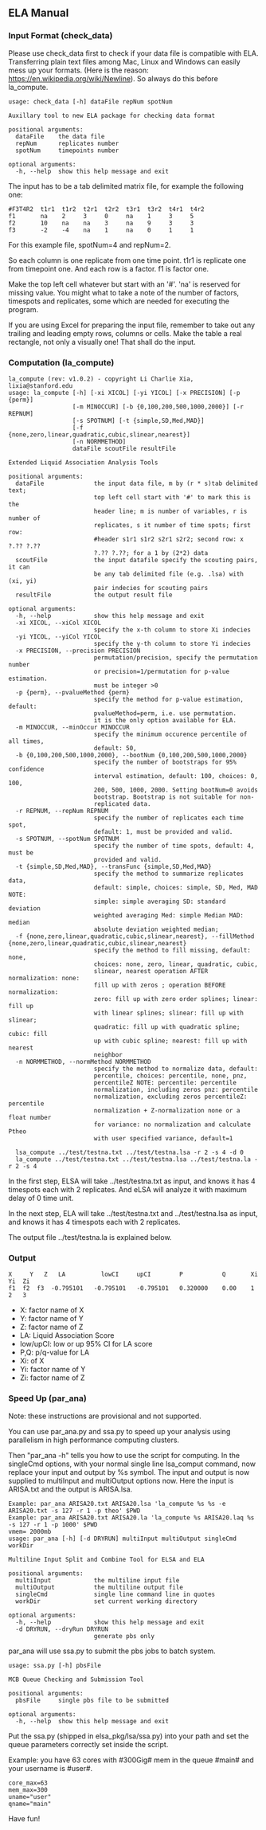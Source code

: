 ELA Manual
----------

### Input Format (check\_data)

Please use check\_data first to check if your data file is compatible
with ELA. Transferring plain text files among Mac, Linux and Windows can
easily mess up your formats. (Here is the reason:
<https://en.wikipedia.org/wiki/Newline>). So always do this before
la\_compute.

    usage: check_data [-h] dataFile repNum spotNum

    Auxillary tool to new ELA package for checking data format

    positional arguments:
      dataFile    the data file
      repNum      replicates number
      spotNum     timepoints number

    optional arguments:
      -h, --help  show this help message and exit

The input has to be a tab delimited matrix file, for example the
following one:

    #F3T4R2  t1r1  t1r2  t2r1  t2r2  t3r1  t3r2  t4r1  t4r2
    f1       na    2     3     0     na    1     3     5
    f2       10    na    na    3     na    9     3     3
    f3       -2    -4    na    1     na    0     1     1

For this example file, spotNum=4 and repNum=2.

So each column is one replicate from one time point. t1r1 is replicate
one from timepoint one. And each row is a factor. f1 is factor one.

Make the top left cell whatever but start with an \'\#\'. \'na\' is
reserved for missing value. You might what to take a note of the number
of factors, timespots and replicates, some which are needed for
executing the program.

If you are using Excel for preparing the input file, remember to take
out any trailing and leading empty rows, columns or cells. Make the
table a real rectangle, not only a visually one! That shall do the
input.

### Computation (la\_compute)

    la_compute (rev: v1.0.2) - copyright Li Charlie Xia, lixia@stanford.edu
    usage: la_compute [-h] [-xi XICOL] [-yi YICOL] [-x PRECISION] [-p {perm}]
                      [-m MINOCCUR] [-b {0,100,200,500,1000,2000}] [-r REPNUM]
                      [-s SPOTNUM] [-t {simple,SD,Med,MAD}]
                      [-f {none,zero,linear,quadratic,cubic,slinear,nearest}]
                      [-n NORMMETHOD]
                      dataFile scoutFile resultFile

    Extended Liquid Association Analysis Tools

    positional arguments:
      dataFile              the input data file, m by (r * s)tab delimited text;
                            top left cell start with '#' to mark this is the
                            header line; m is number of variables, r is number of
                            replicates, s it number of time spots; first row:
                            #header s1r1 s1r2 s2r1 s2r2; second row: x ?.?? ?.??
                            ?.?? ?.??; for a 1 by (2*2) data
      scoutFile             the input datafile specify the scouting pairs, it can
                            be any tab delimited file (e.g. .lsa) with (xi, yi)
                            pair indecies for scouting pairs
      resultFile            the output result file

    optional arguments:
      -h, --help            show this help message and exit
      -xi XICOL, --xiCol XICOL
                            specify the x-th column to store Xi indecies
      -yi YICOL, --yiCol YICOL
                            specify the y-th column to store Yi indecies
      -x PRECISION, --precision PRECISION
                            permutation/precision, specify the permutation number
                            or precision=1/permutation for p-value estimation.
                            must be integer >0
      -p {perm}, --pvalueMethod {perm}
                            specify the method for p-value estimation, default:
                            pvalueMethod=perm, i.e. use permutation. 
                            it is the only option available for ELA.
      -m MINOCCUR, --minOccur MINOCCUR
                            specify the minimum occurence percentile of all times,
                            default: 50,
      -b {0,100,200,500,1000,2000}, --bootNum {0,100,200,500,1000,2000}
                            specify the number of bootstraps for 95% confidence
                            interval estimation, default: 100, choices: 0, 100,
                            200, 500, 1000, 2000. Setting bootNum=0 avoids
                            bootstrap. Bootstrap is not suitable for non-
                            replicated data.
      -r REPNUM, --repNum REPNUM
                            specify the number of replicates each time spot,
                            default: 1, must be provided and valid.
      -s SPOTNUM, --spotNum SPOTNUM
                            specify the number of time spots, default: 4, must be
                            provided and valid.
      -t {simple,SD,Med,MAD}, --transFunc {simple,SD,Med,MAD}
                            specify the method to summarize replicates data,
                            default: simple, choices: simple, SD, Med, MAD NOTE:
                            simple: simple averaging SD: standard deviation
                            weighted averaging Med: simple Median MAD: median
                            absolute deviation weighted median;
      -f {none,zero,linear,quadratic,cubic,slinear,nearest}, --fillMethod {none,zero,linear,quadratic,cubic,slinear,nearest}
                            specify the method to fill missing, default: none,
                            choices: none, zero, linear, quadratic, cubic,
                            slinear, nearest operation AFTER normalization: none:
                            fill up with zeros ; operation BEFORE normalization:
                            zero: fill up with zero order splines; linear: fill up
                            with linear splines; slinear: fill up with slinear;
                            quadratic: fill up with quadratic spline; cubic: fill
                            up with cubic spline; nearest: fill up with nearest
                            neighbor
      -n NORMMETHOD, --normMethod NORMMETHOD
                            specify the method to normalize data, default:
                            percentile, choices: percentile, none, pnz,
                            percentileZ NOTE: percentile: percentile
                            normalization, including zeros pnz: percentile
                            normalization, excluding zeros percentileZ: percentile
                            normalization + Z-normalization none or a float number
                            for variance: no normalization and calculate Ptheo
                            with user specified variance, default=1

      lsa_compute ../test/testna.txt ../test/testna.lsa -r 2 -s 4 -d 0
      la_compute ../test/testna.txt ../test/testna.lsa ../test/testna.la -r 2 -s 4

In the first step, ELSA will take ../test/testna.txt as input, and knows
it has 4 timespots each with 2 replicates. And eLSA will analyze it with
maximum delay of 0 time unit.

In the next step, ELA will take ../test/testna.txt and
../test/testna.lsa as input, and knows it has 4 timespots each with 2
replicates.

The output file ../test/testna.la is explained below.

### Output

    X     Y   Z   LA          lowCI     upCI        P           Q       Xi  Yi  Zi
    f1  f2  f3  -0.795101   -0.795101   -0.795101   0.320000    0.00    1     2   3

-   X: factor name of X
-   Y: factor name of Y
-   Z: factor name of Z
-   LA: Liquid Association Score
-   low/upCI: low or up 95% CI for LA score
-   P,Q: p/q-value for LA
-   Xi: of X
-   Yi: factor name of Y
-   Zi: factor name of Z

### Speed Up (par\_ana)

Note: these instructions are provisional and not supported.

You can use par\_ana.py and ssa.py to speed up your analysis using
parallelism in high performance computing clusters.

Then \"par\_ana -h\" tells you how to use the script for computing. In
the singleCmd options, with your normal single line lsa\_comput command,
now replace your input and output by %s symbol. The input and output is
now supplied to multiInput and multiOutput options now. Here the input
is ARISA.txt and the output is ARISA.lsa.

    Example: par_ana ARISA20.txt ARISA20.lsa 'la_compute %s %s -e ARISA20.txt -s 127 -r 1 -p theo' $PWD
    Example: par_ana ARISA20.txt ARISA20.la 'la_compute %s ARISA20.laq %s -s 127 -r 1 -p 1000' $PWD
    vmem= 2000mb
    usage: par_ana [-h] [-d DRYRUN] multiInput multiOutput singleCmd workDir

    Multiline Input Split and Combine Tool for ELSA and ELA

    positional arguments:
      multiInput            the multiline input file
      multiOutput           the multiline output file
      singleCmd             single line command line in quotes
      workDir               set current working directory

    optional arguments:
      -h, --help            show this help message and exit
      -d DRYRUN, --dryRun DRYRUN
                            generate pbs only

par\_ana will use ssa.py to submit the pbs jobs to batch system.

    usage: ssa.py [-h] pbsFile

    MCB Queue Checking and Submission Tool

    positional arguments:
      pbsFile     single pbs file to be submitted

    optional arguments:
      -h, --help  show this help message and exit

Put the ssa.py (shipped in elsa\_pkg/lsa/ssa.py) into your path and set
the queue parameters correctly set inside the script.

Example: you have 63 cores with \#300Gig\# mem in the queue \#main\# and
your username is \#user\#.

    core_max=63
    mem_max=300
    uname="user"
    qname="main"

Have fun!
